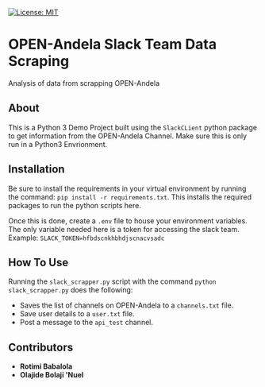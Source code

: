[![License: MIT](https://img.shields.io/badge/License-MIT-yellow.svg)](https://opensource.org/licenses/MIT)

# OPEN-Andela Slack Team Data Scraping
Analysis of data from scrapping OPEN-Andela

## About
This is a Python 3 Demo Project built using the `SlackCLient` python package to get information from the OPEN-Andela Channel.
Make sure this is only run in a Python3 Envrionment.

## Installation
Be sure to install the requirements in your virtual environment by running the command: `pip install -r requirements.txt`.
This installs the required packages to run the python scripts here.

Once this is done, create a `.env` file to house your environment variables. The only variable needed here is a token for accessing the slack team.
Example:
`SLACK_TOKEN=hfbdscnkhbhdjscnacvsadc`

## How To Use
Running the `slack_scrapper.py` script with the command `python slack_scrapper.py` does the following:
  - Saves the list of channels on OPEN-Andela to a `channels.txt` file.
  - Save user details to a `user.txt` file.
  - Post a message to the `api_test` channel.

## Contributors
- **Rotimi Babalola**
- **Olajide Bolaji 'Nuel**
